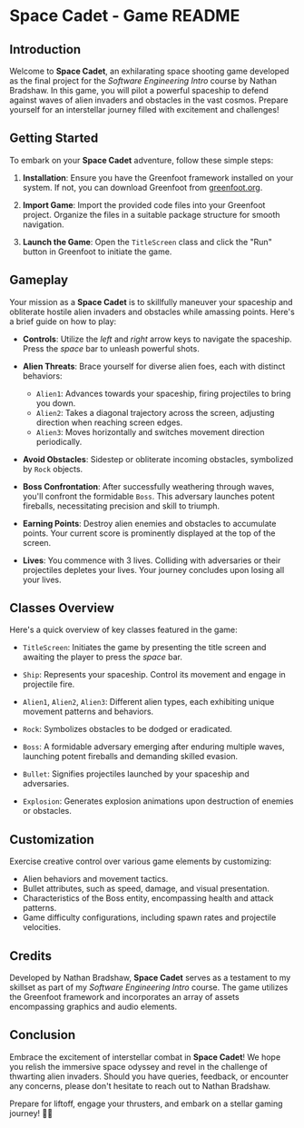# Space Cadet - Game README

## Introduction

Welcome to **Space Cadet**, an exhilarating space shooting game developed as the final project for the *Software Engineering Intro* course by Nathan Bradshaw. In this game, you will pilot a powerful spaceship to defend against waves of alien invaders and obstacles in the vast cosmos. Prepare yourself for an interstellar journey filled with excitement and challenges!

## Getting Started

To embark on your **Space Cadet** adventure, follow these simple steps:

1. **Installation**: Ensure you have the Greenfoot framework installed on your system. If not, you can download Greenfoot from [greenfoot.org](https://www.greenfoot.org/).

2. **Import Game**: Import the provided code files into your Greenfoot project. Organize the files in a suitable package structure for smooth navigation.

3. **Launch the Game**: Open the `TitleScreen` class and click the "Run" button in Greenfoot to initiate the game.

## Gameplay

Your mission as a **Space Cadet** is to skillfully maneuver your spaceship and obliterate hostile alien invaders and obstacles while amassing points. Here's a brief guide on how to play:

- **Controls**: Utilize the *left* and *right* arrow keys to navigate the spaceship. Press the *space* bar to unleash powerful shots.

- **Alien Threats**: Brace yourself for diverse alien foes, each with distinct behaviors:
  - `Alien1`: Advances towards your spaceship, firing projectiles to bring you down.
  - `Alien2`: Takes a diagonal trajectory across the screen, adjusting direction when reaching screen edges.
  - `Alien3`: Moves horizontally and switches movement direction periodically.

- **Avoid Obstacles**: Sidestep or obliterate incoming obstacles, symbolized by `Rock` objects.

- **Boss Confrontation**: After successfully weathering through waves, you'll confront the formidable `Boss`. This adversary launches potent fireballs, necessitating precision and skill to triumph.

- **Earning Points**: Destroy alien enemies and obstacles to accumulate points. Your current score is prominently displayed at the top of the screen.

- **Lives**: You commence with 3 lives. Colliding with adversaries or their projectiles depletes your lives. Your journey concludes upon losing all your lives.

## Classes Overview

Here's a quick overview of key classes featured in the game:

- `TitleScreen`: Initiates the game by presenting the title screen and awaiting the player to press the *space* bar.

- `Ship`: Represents your spaceship. Control its movement and engage in projectile fire.

- `Alien1`, `Alien2`, `Alien3`: Different alien types, each exhibiting unique movement patterns and behaviors.

- `Rock`: Symbolizes obstacles to be dodged or eradicated.

- `Boss`: A formidable adversary emerging after enduring multiple waves, launching potent fireballs and demanding skilled evasion.

- `Bullet`: Signifies projectiles launched by your spaceship and adversaries.

- `Explosion`: Generates explosion animations upon destruction of enemies or obstacles.

## Customization

Exercise creative control over various game elements by customizing:

- Alien behaviors and movement tactics.
- Bullet attributes, such as speed, damage, and visual presentation.
- Characteristics of the Boss entity, encompassing health and attack patterns.
- Game difficulty configurations, including spawn rates and projectile velocities.

## Credits

Developed by Nathan Bradshaw, **Space Cadet** serves as a testament to my skillset as part of my *Software Engineering Intro* course. The game utilizes the Greenfoot framework and incorporates an array of assets encompassing graphics and audio elements.

## Conclusion

Embrace the excitement of interstellar combat in **Space Cadet**! We hope you relish the immersive space odyssey and revel in the challenge of thwarting alien invaders. Should you have queries, feedback, or encounter any concerns, please don't hesitate to reach out to Nathan Bradshaw.

Prepare for liftoff, engage your thrusters, and embark on a stellar gaming journey! 🚀🌌
